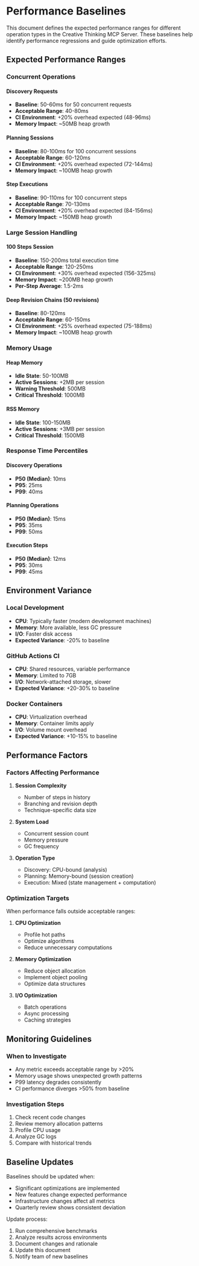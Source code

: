 # Performance Baselines

This document defines the expected performance ranges for different operation types in the Creative
Thinking MCP Server. These baselines help identify performance regressions and guide optimization
efforts.

## Expected Performance Ranges

### Concurrent Operations

#### Discovery Requests

- **Baseline**: 50-60ms for 50 concurrent requests
- **Acceptable Range**: 40-80ms
- **CI Environment**: +20% overhead expected (48-96ms)
- **Memory Impact**: ~50MB heap growth

#### Planning Sessions

- **Baseline**: 80-100ms for 100 concurrent sessions
- **Acceptable Range**: 60-120ms
- **CI Environment**: +20% overhead expected (72-144ms)
- **Memory Impact**: ~100MB heap growth

#### Step Executions

- **Baseline**: 90-110ms for 100 concurrent steps
- **Acceptable Range**: 70-130ms
- **CI Environment**: +20% overhead expected (84-156ms)
- **Memory Impact**: ~150MB heap growth

### Large Session Handling

#### 100 Steps Session

- **Baseline**: 150-200ms total execution time
- **Acceptable Range**: 120-250ms
- **CI Environment**: +30% overhead expected (156-325ms)
- **Memory Impact**: ~200MB heap growth
- **Per-Step Average**: 1.5-2ms

#### Deep Revision Chains (50 revisions)

- **Baseline**: 80-120ms
- **Acceptable Range**: 60-150ms
- **CI Environment**: +25% overhead expected (75-188ms)
- **Memory Impact**: ~100MB heap growth

### Memory Usage

#### Heap Memory

- **Idle State**: 50-100MB
- **Active Sessions**: +2MB per session
- **Warning Threshold**: 500MB
- **Critical Threshold**: 1000MB

#### RSS Memory

- **Idle State**: 100-150MB
- **Active Sessions**: +3MB per session
- **Critical Threshold**: 1500MB

### Response Time Percentiles

#### Discovery Operations

- **P50 (Median)**: 10ms
- **P95**: 25ms
- **P99**: 40ms

#### Planning Operations

- **P50 (Median)**: 15ms
- **P95**: 35ms
- **P99**: 50ms

#### Execution Steps

- **P50 (Median)**: 12ms
- **P95**: 30ms
- **P99**: 45ms

## Environment Variance

### Local Development

- **CPU**: Typically faster (modern development machines)
- **Memory**: More available, less GC pressure
- **I/O**: Faster disk access
- **Expected Variance**: -20% to baseline

### GitHub Actions CI

- **CPU**: Shared resources, variable performance
- **Memory**: Limited to 7GB
- **I/O**: Network-attached storage, slower
- **Expected Variance**: +20-30% to baseline

### Docker Containers

- **CPU**: Virtualization overhead
- **Memory**: Container limits apply
- **I/O**: Volume mount overhead
- **Expected Variance**: +10-15% to baseline

## Performance Factors

### Factors Affecting Performance

1. **Session Complexity**
   - Number of steps in history
   - Branching and revision depth
   - Technique-specific data size

2. **System Load**
   - Concurrent session count
   - Memory pressure
   - GC frequency

3. **Operation Type**
   - Discovery: CPU-bound (analysis)
   - Planning: Memory-bound (session creation)
   - Execution: Mixed (state management + computation)

### Optimization Targets

When performance falls outside acceptable ranges:

1. **CPU Optimization**
   - Profile hot paths
   - Optimize algorithms
   - Reduce unnecessary computations

2. **Memory Optimization**
   - Reduce object allocation
   - Implement object pooling
   - Optimize data structures

3. **I/O Optimization**
   - Batch operations
   - Async processing
   - Caching strategies

## Monitoring Guidelines

### When to Investigate

- Any metric exceeds acceptable range by >20%
- Memory usage shows unexpected growth patterns
- P99 latency degrades consistently
- CI performance diverges >50% from baseline

### Investigation Steps

1. Check recent code changes
2. Review memory allocation patterns
3. Profile CPU usage
4. Analyze GC logs
5. Compare with historical trends

## Baseline Updates

Baselines should be updated when:

- Significant optimizations are implemented
- New features change expected performance
- Infrastructure changes affect all metrics
- Quarterly review shows consistent deviation

Update process:

1. Run comprehensive benchmarks
2. Analyze results across environments
3. Document changes and rationale
4. Update this document
5. Notify team of new baselines

